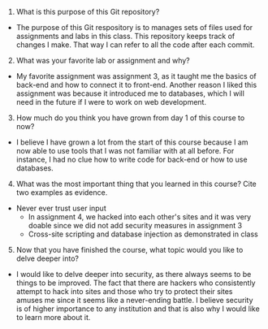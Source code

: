 1. What is this purpose of this Git repository?

- The purpose of this Git respository is to manages sets of files used for assignments
and labs in this class. This repository keeps track of changes I make. That way I can
refer to all the code after each commit.

2. What was your favorite lab or assignment and why?

- My favorite assignment was assignment 3, as it taught me the basics of back-end and how
to connect it to front-end. Another reason I liked this assignment was because it introduced
me to databases, which I will need in the future if I were to work on web development.

3. How much do you think you have grown from day 1 of this course to now?

- I believe I have grown a lot from the start of this course because I am now able to use
tools that I was not familiar with at all before. For instance, I had no clue how to write code
for back-end or how to use databases.

4. What was the most important thing that you learned in this course? Cite two 
examples as evidence.

- Never ever trust user input
	- In assignment 4, we hacked into each other's sites and it was very doable since we did not
	add security measures in assignment 3
	- Cross-site scripting and database injection as demonstrated in class

5. Now that you have finished the course, what topic would you like to delve 
deeper into?

- I would like to delve deeper into security, as there always seems to be things to be improved.
The fact that there are hackers who consistently attempt to hack into sites and those who try to 
protect their sites amuses me since it seems like a never-ending battle. I believe security is of 
higher importance to any institution and that is also why I would like to learn more about it.